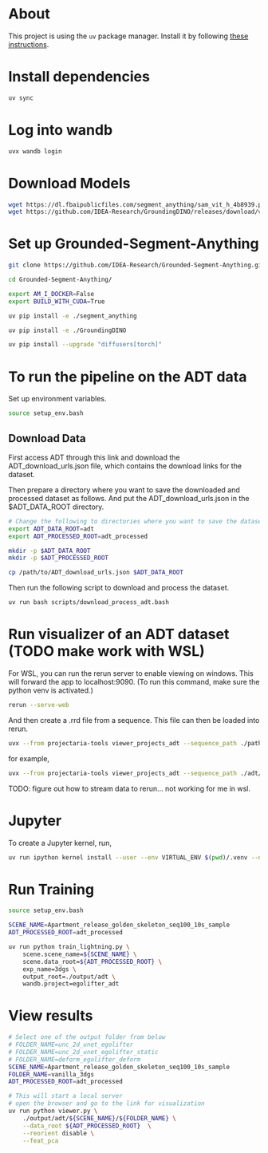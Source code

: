 # About

This project is using the `uv` package manager. Install it by following [these instructions](https://docs.astral.sh/uv).

# Install dependencies 

```bash
uv sync
```

# Log into wandb

```bash
uvx wandb login
```

# Download Models

```bash
wget https://dl.fbaipublicfiles.com/segment_anything/sam_vit_h_4b8939.pth
wget https://github.com/IDEA-Research/GroundingDINO/releases/download/v0.1.0-alpha/groundingdino_swint_ogc.pth
```

# Set up Grounded-Segment-Anything

```bash
git clone https://github.com/IDEA-Research/Grounded-Segment-Anything.git

cd Grounded-Segment-Anything/

export AM_I_DOCKER=False
export BUILD_WITH_CUDA=True

uv pip install -e ./segment_anything

uv pip install -e ./GroundingDINO

uv pip install --upgrade "diffusers[torch]"
```

# To run the pipeline on the ADT data

Set up environment variables.

```bash
source setup_env.bash
```

## Download Data

First access ADT through this link and download the ADT_download_urls.json file, which contains the download links for the dataset.

Then prepare a directory where you want to save the downloaded and processed dataset as follows. And put the ADT_download_urls.json in the $ADT_DATA_ROOT directory.

```bash
# Change the following to directories where you want to save the dataset
export ADT_DATA_ROOT=adt
export ADT_PROCESSED_ROOT=adt_processed

mkdir -p $ADT_DATA_ROOT
mkdir -p $ADT_PROCESSED_ROOT

cp /path/to/ADT_download_urls.json $ADT_DATA_ROOT
```

Then run the following script to download and process the dataset.

```bash
uv run bash scripts/download_process_adt.bash
```

# Run visualizer of an ADT dataset (TODO make work with WSL)

For WSL, you can run the rerun server to enable viewing on windows. This will forward the app to localhost:9090. (To run this command, make sure the python venv is activated.)

```bash
rerun --serve-web
```

And then create a .rrd file from a sequence. This file can then be loaded into rerun.

```bash
uvx --from projectaria-tools viewer_projects_adt --sequence_path ./path/to/adt_sequence --rrd_output_path adt_dataset.rrd
```

for example, 

```bash
uvx --from projectaria-tools viewer_projects_adt --sequence_path ./adt/Apartment_release_multiskeleton_party_seq121_71292 --rrd_output_path Apartment_release_multiskeleton_party_seq121_71292.rrd
```

TODO: figure out how to stream data to rerun... not working for me in wsl.

# Jupyter

To create a Jupyter kernel, run, 

```bash
uv run ipython kernel install --user --env VIRTUAL_ENV $(pwd)/.venv --name=egolifter
```

# Run Training 

```bash
source setup_env.bash

SCENE_NAME=Apartment_release_golden_skeleton_seq100_10s_sample
ADT_PROCESSED_ROOT=adt_processed

uv run python train_lightning.py \
    scene.scene_name=${SCENE_NAME} \
    scene.data_root=${ADT_PROCESSED_ROOT} \
    exp_name=3dgs \
    output_root=./output/adt \
    wandb.project=egolifter_adt
```

# View results

```bash
# Select one of the output folder from below
# FOLDER_NAME=unc_2d_unet_egolifter
# FOLDER_NAME=unc_2d_unet_egolifter_static
# FOLDER_NAME=deform_egolifter_deform
SCENE_NAME=Apartment_release_golden_skeleton_seq100_10s_sample
FOLDER_NAME=vanilla_3dgs
ADT_PROCESSED_ROOT=adt_processed

# This will start a local server 
# open the browser and go to the link for visualization
uv run python viewer.py \
    ./output/adt/${SCENE_NAME}/${FOLDER_NAME} \
    --data_root ${ADT_PROCESSED_ROOT}  \
    --reorient disable \
    --feat_pca
```